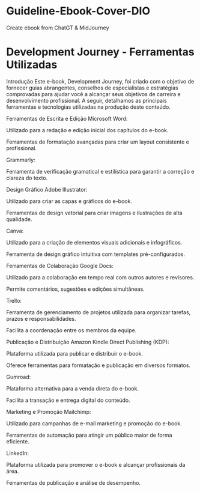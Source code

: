# Guideline-Ebook-Cover-DIO
Create ebook from ChatGT &amp; MidJourney

# Development Journey - Ferramentas Utilizadas
Introdução
Este e-book, Development Journey, foi criado com o objetivo de fornecer guias abrangentes, conselhos de especialistas e estratégias comprovadas para ajudar você a alcançar seus objetivos de carreira e desenvolvimento profissional. A seguir, detalhamos as principais ferramentas e tecnologias utilizadas na produção deste conteúdo.

Ferramentas de Escrita e Edição
Microsoft Word:

Utilizado para a redação e edição inicial dos capítulos do e-book.

Ferramentas de formatação avançadas para criar um layout consistente e profissional.

Grammarly:

Ferramenta de verificação gramatical e estilística para garantir a correção e clareza do texto.

Design Gráfico
Adobe Illustrator:

Utilizado para criar as capas e gráficos do e-book.

Ferramentas de design vetorial para criar imagens e ilustrações de alta qualidade.

Canva:

Utilizado para a criação de elementos visuais adicionais e infográficos.

Ferramenta de design gráfico intuitiva com templates pré-configurados.

Ferramentas de Colaboração
Google Docs:

Utilizado para a colaboração em tempo real com outros autores e revisores.

Permite comentários, sugestões e edições simultâneas.

Trello:

Ferramenta de gerenciamento de projetos utilizada para organizar tarefas, prazos e responsabilidades.

Facilita a coordenação entre os membros da equipe.

Publicação e Distribuição
Amazon Kindle Direct Publishing (KDP):

Plataforma utilizada para publicar e distribuir o e-book.

Oferece ferramentas para formatação e publicação em diversos formatos.

Gumroad:

Plataforma alternativa para a venda direta do e-book.

Facilita a transação e entrega digital do conteúdo.

Marketing e Promoção
Mailchimp:

Utilizado para campanhas de e-mail marketing e promoção do e-book.

Ferramentas de automação para atingir um público maior de forma eficiente.

LinkedIn:

Plataforma utilizada para promover o e-book e alcançar profissionais da área.

Ferramentas de publicação e análise de desempenho.
